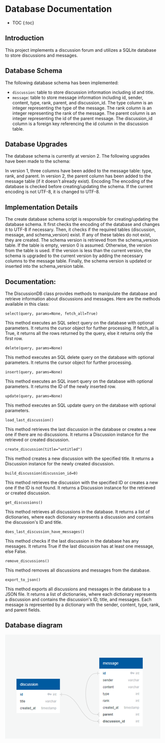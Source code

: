 # Database Documentation
* TOC
{:toc}

## Introduction
This project implements a discussion forum and utilizes a SQLite database to store discussions and messages.

## Database Schema
The following database schema has been implemented:

- `discussion`: table to store discussion information including id and title.
- `message`: table to store message information including id, sender, content, type, rank, parent, and discussion_id. The type column is an integer representing the type of the message. The rank column is an integer representing the rank of the message. The parent column is an integer representing the id of the parent message. The discussion_id column is a foreign key referencing the id column in the discussion table.

## Database Upgrades
The database schema is currently at version 2. The following upgrades have been made to the schema:

In version 1, three columns have been added to the message table: type, rank, and parent.
In version 2, the parent column has been added to the message table (if it doesn't already exist).
Encoding
The encoding of the database is checked before creating/updating the schema. If the current encoding is not UTF-8, it is changed to UTF-8.

## Implementation Details
The create database schema script is responsible for creating/updating the database schema. It first checks the encoding of the database and changes it to UTF-8 if necessary. Then, it checks if the required tables (discussion, message, and schema_version) exist. If any of these tables do not exist, they are created. The schema version is retrieved from the schema_version table. If the table is empty, version 0 is assumed. Otherwise, the version from the table is used. If the version is less than the current version, the schema is upgraded to the current version by adding the necessary columns to the message table. Finally, the schema version is updated or inserted into the schema_version table.

## Documentation:

The DiscussionDB class provides methods to manipulate the database and retrieve information about discussions and messages. Here are the methods available in this class:
```
select(query, params=None, fetch_all=True)
```

This method executes an SQL select query on the database with optional parameters. It returns the cursor object for further processing. If fetch_all is True, it returns all the rows returned by the query, else it returns only the first row.

```
delete(query, params=None)
```

This method executes an SQL delete query on the database with optional parameters. It returns the cursor object for further processing.

```
insert(query, params=None)
```

This method executes an SQL insert query on the database with optional parameters. It returns the ID of the newly inserted row.

```
update(query, params=None)
```

This method executes an SQL update query on the database with optional parameters.

```
load_last_discussion()
```

This method retrieves the last discussion in the database or creates a new one if there are no discussions. It returns a Discussion instance for the retrieved or created discussion.

```
create_discussion(title="untitled")
```

This method creates a new discussion with the specified title. It returns a Discussion instance for the newly created discussion.

```
build_discussion(discussion_id=0)
```

This method retrieves the discussion with the specified ID or creates a new one if the ID is not found. It returns a Discussion instance for the retrieved or created discussion.

```
get_discussions()
```

This method retrieves all discussions in the database. It returns a list of dictionaries, where each dictionary represents a discussion and contains the discussion's ID and title.

```
does_last_discussion_have_messages()
```

This method checks if the last discussion in the database has any messages. It returns True if the last discussion has at least one message, else False.

```
remove_discussions()
```

This method removes all discussions and messages from the database.

```
export_to_json()
```

This method exports all discussions and messages in the database to a JSON file. It returns a list of dictionaries, where each dictionary represents a discussion and contains the discussion's ID, title, and messages. Each message is represented by a dictionary with the sender, content, type, rank, and parent fields.


## Database diagram
![scheme](scheme.png)
